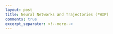 ```yaml
---
layout: post
title: Neural Networks and Trajectories (*WIP)
comments: true
excerpt_separator: <!--more-->
---
```



